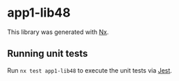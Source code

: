 # app1-lib48

This library was generated with [Nx](https://nx.dev).

## Running unit tests

Run `nx test app1-lib48` to execute the unit tests via [Jest](https://jestjs.io).
